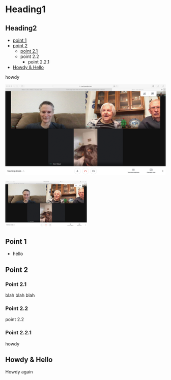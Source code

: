 # Heading1

## Heading2

- [point 1](#point-1)
- [point 2](#point-2)
  - [point 2.1](#point-2.1)
  - point 2.2
    - point 2.2.1
- [Howdy & Hello](#howdy--hello) 

howdy

![Image 1](images/mayer-family-video-chat01.png)

<img src="./images/mayer-family-video-chat01.png" alt="image 1" style="zoom:25%;"/>

## Point 1
- hello

## Point 2

### Point 2.1
blah blah blah

### Point 2.2
point 2.2

### Point 2.2.1
howdy

## Howdy & Hello

Howdy again
